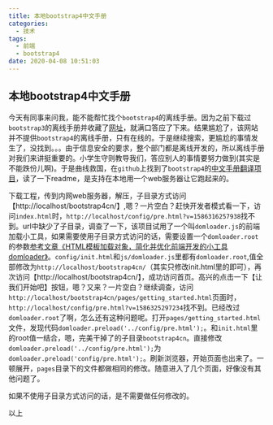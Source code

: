 ```yaml
---
title: 本地bootstrap4中文手册
categories:
  - 技术
tags:
  - 前端
  - bootstrap4
date: 2020-04-08 10:51:03
---
```


## 本地bootstrap4中文手册

今天有同事来问我，能不能帮忙找个`bootstrap4`的离线手册。因为之前下载过`bootstrap3`的离线手册并收藏了[网址](https://www.bootcss.com/)，就满口答应了下来。结果尴尬了，该网站并不提供`bootstrap4`的离线手册，只有在线的。于是继续搜索，更尴尬的事情发生了，没找到。。。由于信息安全的要求，整个部门都是离线开发的，所以离线手册对我们来讲挺重要的。小学生守则教导我们，答应别人的事情要努力做到(其实是不能跌份儿啊)。于是曲线救国，在`github`上找到了`bootstrap4`的[中文手册翻译项目](https://github.com/tmplink/bootstrap4_chinese)，读了一下readme，是支持在本地用一个web服务器让它跑起来的。

下载工程，传到内网web服务器，解压，子目录方式访问【http://localhost/bootstrap4cn/】,嗯？一片空白？赶快开发者模式看一下，访问`index.html`时，`http://localhost/config/pre.html?v=1586316257938`找不到。url中缺少了子目录，调查了一下，该项目试用了一个叫`domloader.js`的前端加载小工具，如果需要使用子目录方式访问的话，需要设置一个`domloader.root`的参数[参考文章《HTML模板加载对象，简化并优化前端开发的小工具domloader》](https://www.anspoon.com/domloader-3444.html)。`config/init.html`和`js/domloader.js`里都有`domloader.root`,值全部修改为`http://localhost/bootstrap4cn/`（其实只修改init.html里的即可），再次访问【http://localhost/bootstrap4cn/】，成功访问首页。高兴的点击一下【让我们开始吧】按钮，嗯？又来？一片空白？继续调查，访问`http://localhost/bootstrap4cn/pages/getting_started.html`页面时，`http://localhost/config/pre.html?v=1586325297234`找不到。已经改过`domloader.root`了啊，怎么还有这种问题呢。打开`pages/getting_started.html`文件，发现代码`domloader.preload('../config/pre.html');`。和`init.html`里的root值一结合，嗯，完美干掉了的子目录`bootstrap4cn`。直接修改`domloader.preload('../config/pre.html');`为`domloader.preload('config/pre.html');`。刷新浏览器，开始页面也出来了。一顿展开，`pages`目录下的文件都做相同的修改。随意进入了几个页面，好像没有其他问题了。

如果不使用子目录方式访问的话，是不需要做任何修改的。

以上
